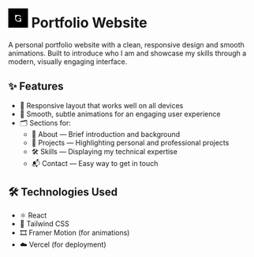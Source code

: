 <h1>
  <img src='/src/assets/logo.jpg' alt='logo' width='40' />
  Portfolio Website
</h1>

A personal portfolio website with a clean, responsive design and smooth animations. Built to introduce who I am and showcase my skills through a modern, visually engaging interface.

## ✨ Features

- 📱 Responsive layout that works well on all devices  
- 🎨 Smooth, subtle animations for an engaging user experience  
- 🗂️ Sections for:  
  - 🙋 About — Brief introduction and background  
  - 💼 Projects — Highlighting personal and professional projects  
  - 🛠️ Skills — Displaying my technical expertise  
  - 📬 Contact — Easy way to get in touch  

## 🛠️ Technologies Used

- ⚛️ React  
- 🎨 Tailwind CSS  
- 🎞️ Framer Motion (for animations)  
- ☁️ Vercel (for deployment)  
